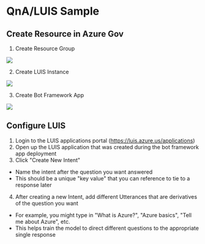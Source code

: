 # QnA/LUIS Sample
## Create Resource in Azure Gov
1. Create Resource Group

![](https://raw.githubusercontent.com/jimstrang/azure-gov-poc/master/qna-luis-sample/images/create%20rg.jpg)

2. Create LUIS Instance

![](https://raw.githubusercontent.com/jimstrang/azure-gov-poc/master/qna-luis-sample/images/create%20luis.jpg)

3. Create Bot Framework App

![](https://raw.githubusercontent.com/jimstrang/azure-gov-poc/master/qna-luis-sample/images/create%20web%20app%20bot.jpg)

## Configure LUIS
1. Login to the LUIS applications portal (https://luis.azure.us/applications)
2. Open up the LUIS application that was created during the bot framework app deployment
3. Click "Create New Intent"
- Name the intent after the question you want answered
- This should be a unique "key value" that you can reference to tie to a response later
4. After creating a new Intent, add different Utterances that are derivatives of the question you want
- For example, you might type in "What is Azure?", "Azure basics", "Tell me about Azure", etc.
- This helps train the model to direct different questions to the appropriate single response

